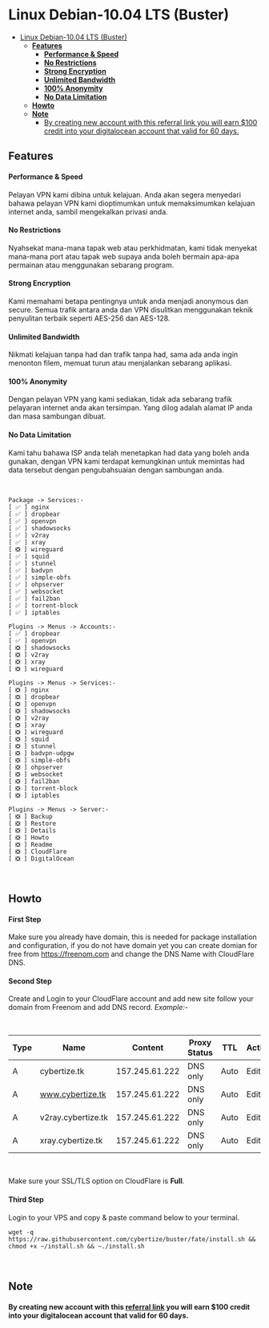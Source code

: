 # Linux Debian-10.04 LTS (Buster)

- [Linux Debian-10.04 LTS (Buster)](#linux-debian-1004-lts-buster)
  - [**Features**](#features)
      - [**Performance & Speed**](#performance--speed)
      - [**No Restrictions**](#no-restrictions)
      - [**Strong Encryption**](#strong-encryption)
      - [**Unlimited Bandwidth**](#unlimited-bandwidth)
      - [**100% Anonymity**](#100-anonymity)
      - [**No Data Limitation**](#no-data-limitation)
  - [**Howto**](#howto)
  - [**Note**](#note)
      - [By creating new account with this referral link you will earn $100 credit into your digitalocean account that valid for 60 days.](#by-creating-new-account-with-this-referral-link-you-will-earn-100-credit-into-your-digitalocean-account-that-valid-for-60-days)

## **Features**

#### **Performance & Speed**
Pelayan VPN kami dibina untuk kelajuan. Anda akan segera menyedari bahawa pelayan VPN kami dioptimumkan untuk memaksimumkan kelajuan internet anda, sambil mengekalkan privasi anda.

#### **No Restrictions**
Nyahsekat mana-mana tapak web atau perkhidmatan, kami tidak menyekat mana-mana port atau tapak web supaya anda boleh bermain apa-apa permainan atau menggunakan sebarang program.

#### **Strong Encryption**
Kami memahami betapa pentingnya untuk anda menjadi anonymous dan secure. Semua trafik antara anda dan VPN disulitkan menggunakan teknik penyulitan terbaik seperti AES-256 dan AES-128.

#### **Unlimited Bandwidth**
Nikmati kelajuan tanpa had dan trafik tanpa had, sama ada anda ingin menonton filem, memuat turun atau menjalankan sebarang aplikasi.

#### **100% Anonymity**
Dengan pelayan VPN yang kami sediakan, tidak ada sebarang trafik pelayaran internet anda akan tersimpan. Yang dilog adalah alamat IP anda dan masa sambungan dibuat.

#### **No Data Limitation**
Kami tahu bahawa ISP anda telah menetapkan had data yang boleh anda gunakan, dengan VPN kami terdapat kemungkinan untuk memintas had data tersebut dengan pengubahsuaian dengan sambungan anda.

<br>

```
Package -> Services:-
[ ✅ ] nginx
[ ✅ ] dropbear
[ ✅ ] openvpn
[ ✅ ] shadowsocks
[ ✅ ] v2ray
[ ✅ ] xray
[ ❎ ] wireguard
[ ✅ ] squid
[ ✅ ] stunnel
[ ✅ ] badvpn
[ ✅ ] simple-obfs
[ ✅ ] ohpserver
[ ✅ ] websocket
[ ✅ ] fail2ban
[ ✅ ] torrent-block
[ ✅ ] iptables
```

```
Plugins -> Menus -> Accounts:-
[ ✅ ] dropbear
[ ✅ ] openvpn
[ ❎ ] shadowsocks
[ ❎ ] v2ray
[ ❎ ] xray
[ ❎ ] wireguard
```

```
Plugins -> Menus -> Services:-
[ ❎ ] nginx
[ ❎ ] dropbear
[ ❎ ] openvpn
[ ❎ ] shadowsocks
[ ❎ ] v2ray
[ ❎ ] xray
[ ❎ ] wireguard
[ ❎ ] squid
[ ❎ ] stunnel
[ ❎ ] badvpn-udpgw
[ ❎ ] simple-obfs
[ ❎ ] ohpserver
[ ❎ ] websocket
[ ❎ ] fail2ban
[ ❎ ] torrent-block
[ ❎ ] iptables
```

```
Plugins -> Menus -> Server:-
[ ❎ ] Backup
[ ❎ ] Restore
[ ❎ ] Details
[ ❎ ] Howto
[ ❎ ] Readme
[ ❎ ] CloudFlare
[ ❎ ] DigitalOcean
```
<br>

## **Howto**

#### **First Step**
Make sure you already have domain, this is needed for package installation and configuration, if you do not have domain yet you can create domian for free from https://freenom.com and change the DNS Name with CloudFlare DNS.

#### **Second Step**
Create and Login to your CloudFlare account and add new site follow your domain from Freenom and add DNS record. *Example:-*

<br>

| Type | Name | Content | Proxy Status | TTL | Action |
| ----- | ---- | ---- | ---- | ---- | ---- |
| A | cybertize.tk | 157.245.61.222 | DNS only | Auto | Edit |
| A | www.cybertize.tk | 157.245.61.222 | DNS only | Auto | Edit |
| A | v2ray.cybertize.tk | 157.245.61.222 | DNS only | Auto | Edit |
| A | xray.cybertize.tk | 157.245.61.222 | DNS only | Auto | Edit |

<br>

Make sure your SSL/TLS option on CloudFlare is **Full**\.

#### **Third Step**
Login to your VPS and copy & paste command below to your terminal.

```
wget -q https://raw.githubusercontent.com/cybertize/buster/fate/install.sh && chmod +x ~/install.sh && ~./install.sh
```

<br>

## **Note**

#### By creating new account with this [referral link](https://m.do.co/c/6c18acb9480b) you will earn $100 credit into your digitalocean account that valid for 60 days.
